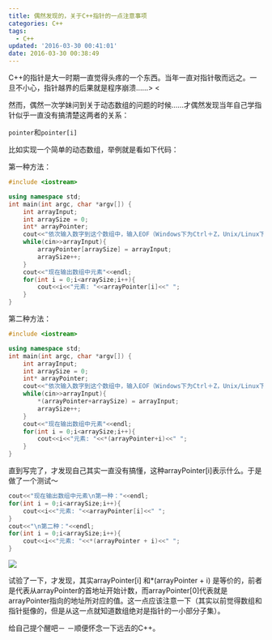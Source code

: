 ```yaml
---
title: 偶然发现的，关于C++指针的一点注意事项
categories: C++
tags:
  - C++
updated: '2016-03-30 00:41:01'
date: 2016-03-30 00:38:49
---
```


C++的指针是大一时期一直觉得头疼的一个东西。当年一直对指针敬而远之。一旦不小心，指针越界的后果就是程序崩溃……> <

然而，偶然一次学妹问到关于动态数组的问题的时候……才偶然发现当年自己学指针似乎一直没有搞清楚这两者的关系：

`pointer`和`pointer[i]`

比如实现一个简单的动态数组，举例就是看如下代码：

第一种方法：

```cpp
#include <iostream>

using namespace std;
int main(int argc, char *argv[]) {
	int arrayInput;
	int arraySize = 0;
	int* arrayPointer;
	cout<<"依次输入数字到这个数组中，输入EOF（Windows下为Ctrl＋Z，Unix/Linux下为Ctrl+D）来停止输入"<<endl;
	while(cin>>arrayInput){
		arrayPointer[arraySize] = arrayInput;
		arraySize++;
	}
	cout<<"现在输出数组中元素"<<endl;
	for(int i = 0;i<arraySize;i++){
		cout<<i<<"元素: "<<arrayPointer[i]<<" ";
	}
}
```

第二种方法：

```cpp
#include <iostream>

using namespace std;
int main(int argc, char *argv[]) {
	int arrayInput;
	int arraySize = 0;
	int* arrayPointer;
	cout<<"依次输入数字到这个数组中，输入EOF（Windows下为Ctrl＋Z，Unix/Linux下为Ctrl+D）来停止输入"<<endl;
	while(cin>>arrayInput){
		*(arrayPointer+arraySize) = arrayInput;
		arraySize++;
	}
	cout<<"现在输出数组中元素"<<endl;
	for(int i = 0;i<arraySize;i++){
		cout<<i<<"元素: "<<*(arrayPointer+i)<<" ";
	}
}
```

直到写完了，才发现自己其实一直没有搞懂，这种arrayPointer[i]表示什么。于是做了一个测试～

```cpp
cout<<"现在输出数组中元素\n第一种："<<endl;
for(int i = 0;i<arraySize;i++){
	cout<<i<<"元素: "<<arrayPointer[i]<<" ";
}
cout<<"\n第二种："<<endl;
for(int i = 0;i<arraySize;i++){
	cout<<i<<"元素: "<<*(arrayPointer + i)<<" ";
}
```

![](https://lf3-client-infra.bytetos.com/obj/client-infra-images/lizhuoli/f7dac35688c54f2e9ac1a605b4295a39/2022-07-14/image/c/b8/7d8680b175f4e74b2de45bd2733e2.png)

试验了一下，才发现，其实arrayPointer[i] 和*(arrayPointer + i) 是等价的，前者是代表从arrayPointer的首地址开始计数，而arrayPointer[0]代表就是arrayPointer指向的地址所对应的值。这一点应该注意一下（其实以前觉得数组和指针挺像的，但是从这一点就知道数组绝对是指针的一小部分子集）。


给自己提个醒吧－ －顺便怀念一下远去的C++。